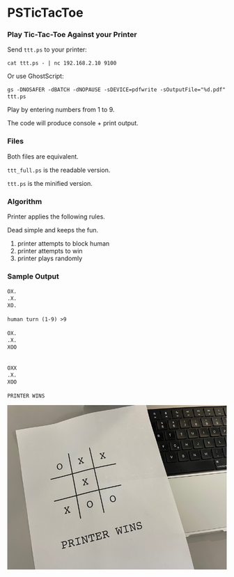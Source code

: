 # PSTicTacToe

### Play Tic-Tac-Toe Against your Printer

Send `ttt.ps` to your printer:

    cat ttt.ps - | nc 192.168.2.10 9100
    
Or use GhostScript:

    gs -DNOSAFER -dBATCH -dNOPAUSE -sDEVICE=pdfwrite -sOutputFile="%d.pdf" ttt.ps

Play by entering numbers from 1 to 9.

The code will produce console + print output.

### Files

Both files are equivalent.

`ttt_full.ps` is the readable version.

`ttt.ps` is the minified version.

### Algorithm

Printer applies the following rules.

Dead simple and keeps the fun.

1. printer attempts to block human
2. printer attempts to win
3. printer plays randomly

### Sample Output

    OX.
    .X.
    XO.
    
    human turn (1-9) >9
    
    OX.
    .X.
    XOO
    
    
    OXX
    .X.
    XOO
    
    PRINTER WINS

![Screenshot](printer_wins.jpg "PostScript Tic-Tac-Toe")
